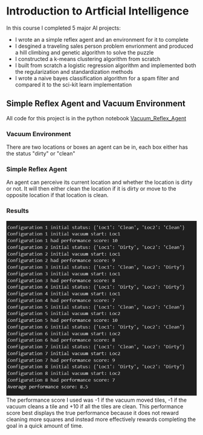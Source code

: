 # Introduction to Artficial Intelligence

In this course I completed 5 major AI projects:
* I wrote an a simple reflex agent and an environment for it to complete
* I desgined a traveling sales person problem envrionment and produced a hill climbing and genetic algorithm to solve the puzzle
* I constructed a k-means clustering algorithm from scratch
* I built from scratch a logistic regression algorithm and implemented both the regularization and standardization methods
* I wrote a naive bayes classification algorithm for a spam filter and compared it to the sci-kit learn implementation

## Simple Reflex Agent and Vacuum Environment
All code for this project is in the python notebook [Vacuum_Reflex_Agent](Vacuum_Reflex_Agent.ipynb)

### Vacuum Environment
There are two locations or boxes an agent can be in, each box either has the status "dirty" or "clean"

### Simple Reflex Agent
An agent can perceive its current location and whether the location is dirty or not. It will then either clean the location if it is dirty or move to the opposite location if that location is clean.

### Results
![Screenshot](VacuumReflexAgentResults.png) \
The performance score I used was -1 if the vacuum moved tiles, -1 if the vacuum cleans a tile and +10 if all the tiles are clean. This performance score best displays the true performance because it does not reward cleaning more squares and instead more effectively rewards completing the goal in a quick amount of time. 

##
